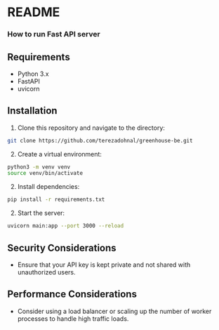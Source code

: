 # README #
### How to run Fast API server ###

## Requirements ##
- Python 3.x
- FastAPI
- uvicorn

## Installation ##
1. Clone this repository and navigate to the directory:
```sh
git clone https://github.com/terezadohnal/greenhouse-be.git
```

2. Create a virtual environment:
```sh
python3 -m venv venv
source venv/bin/activate
```

2. Install dependencies:
```sh
pip install -r requirements.txt
```

2. Start the server:

```sh
uvicorn main:app --port 3000 --reload
```

## Security Considerations ##

- Ensure that your API key is kept private and not shared with unauthorized users.

## Performance Considerations ##

- Consider using a load balancer or scaling up the number of worker processes to handle high traffic loads.